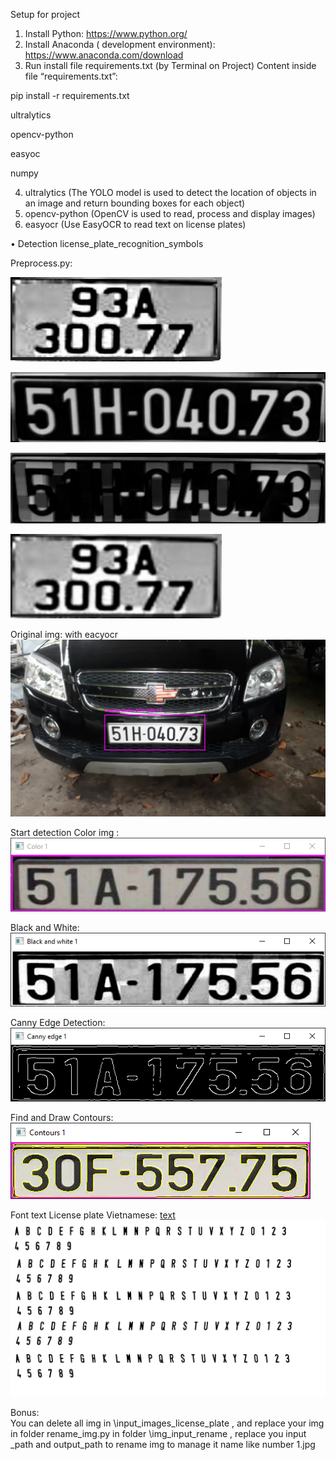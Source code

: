 Setup for project

1. Install Python: https://www.python.org/
2. Install Anaconda ( development environment): https://www.anaconda.com/download
3. Run install file requirements.txt (by Terminal on Project)
   Content inside file “requirements.txt”:

pip install -r requirements.txt

ultralytics

opencv-python

easyoc

numpy

4. ultralytics (The YOLO model is used to detect the location of objects in an image and return bounding boxes for each object)
5. opencv-python (OpenCV is used to read, process and display images)
6. easyocr (Use EasyOCR to read text on license plates)

• Detection license_plate_recognition_symbols

Preprocess.py:

![alt text](imgGrayscalePlusTopHatMinusBlackHat.jpg)

![alt text](BlackHat.jpg)

![alt text](TopHat.jpg)

![alt text](Gaussian.jpg)

Original img: with eacyocr
![alt text](<Running_YOLOv8_Webcam/detection_by_picture/ảnh Chuẩn/1.jpg>)

Start detection
Color img :
![alt text](Color.png)

Black and White:
![alt text](BlackWhite.png)

Canny Edge Detection:
![alt text](Canny.png)

Find and Draw Contours:
![alt text](Contours.png)

Font text License plate Vietnamese:
[text](Soxe2banh.TTF)
![alt text](font_vn.png)

Bonus:  
You can delete all img in \input_images_license_plate , and replace your img in folder
rename_img.py in folder \img_input_rename , replace you input \_path and output_path to rename img to manage it name like number 1.jpg
